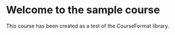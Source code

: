 # Welcome to the sample course

This course has been created as a test of the CourseFormat library.
